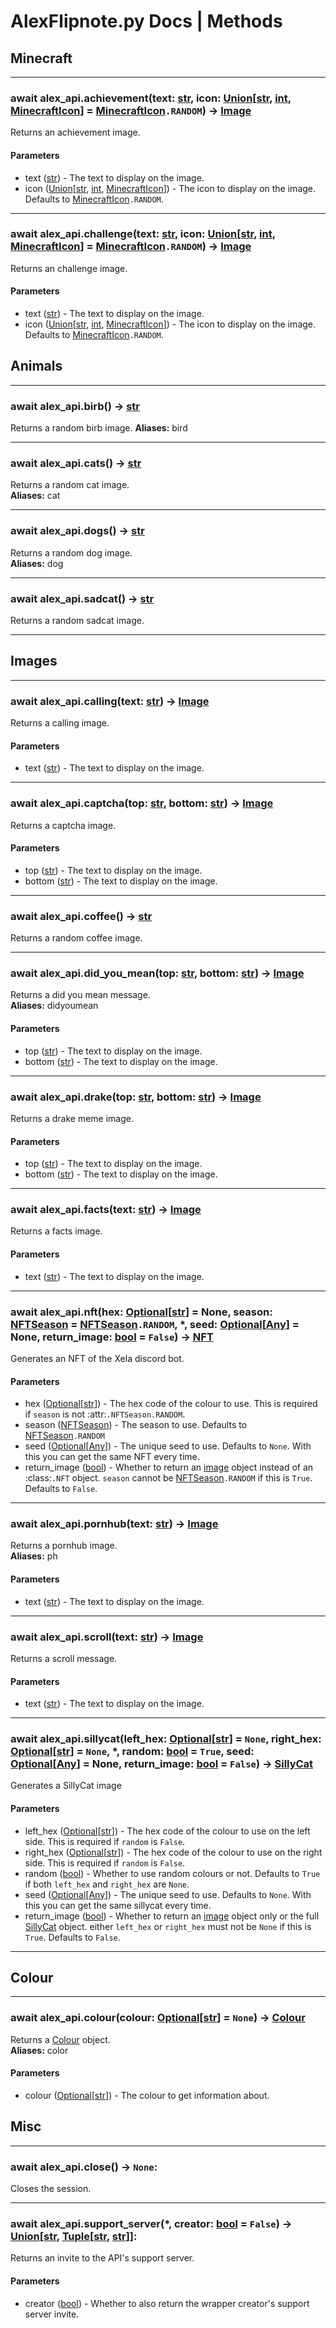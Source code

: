 # AlexFlipnote.py Docs | Methods

## Minecraft
---

### await alex_api.achievement(text: [str], icon: [Union]\[[str], [int], [MinecraftIcon]] = [MinecraftIcon]``.RANDOM``) -> [Image]
Returns an achievement image.

#### Parameters
- text ([str]) - The text to display on the image.
- icon ([Union]\[[str], [int], [MinecraftIcon]]) - The icon to display on the image. Defaults to [MinecraftIcon]``.RANDOM``.

---

### await alex_api.challenge(text: [str], icon: [Union]\[[str], [int], [MinecraftIcon]] = [MinecraftIcon]``.RANDOM``) -> [Image]
Returns an challenge image.


#### Parameters
- text ([str]) - The text to display on the image.
- icon ([Union]\[[str], [int], [MinecraftIcon]]) - The icon to display on the image. Defaults to [MinecraftIcon]``.RANDOM``.


## Animals
---

### await alex_api.birb() -> [str]
Returns a random birb image.
**Aliases:** bird

---

### await alex_api.cats() -> [str]
Returns a random cat image. \
**Aliases:** cat

---

### await alex_api.dogs() -> [str]
Returns a random dog image. \
**Aliases:** dog

---

### await alex_api.sadcat() -> [str]
Returns a random sadcat image.

---

## Images
---

### await alex_api.calling(text: [str]) -> [Image]
Returns a calling image.

#### Parameters
- text ([str]) - The text to display on the image. 

---

### await alex_api.captcha(top: [str], bottom: [str]) -> [Image]
Returns a captcha image.

#### Parameters
- top ([str]) - The text to display on the image.
- bottom ([str]) - The text to display on the image.

---

### await alex_api.coffee() -> [str]
Returns a random coffee image.

---

### await alex_api.did_you_mean(top: [str], bottom: [str]) -> [Image]
Returns a did you mean message. \
**Aliases:** didyoumean

#### Parameters
- top ([str]) - The text to display on the image.
- bottom ([str]) - The text to display on the image.

---

### await alex_api.drake(top: [str], bottom: [str]) -> [Image]
Returns a drake meme image.

#### Parameters
- top ([str]) - The text to display on the image.
- bottom ([str]) - The text to display on the image.

---


### await alex_api.facts(text: [str]) -> [Image]
Returns a facts image.

#### Parameters
- text ([str]) - The text to display on the image.

---


### await alex_api.nft(hex: [Optional]\[[str]] = None, season: [NFTSeason] = [NFTSeason]``.RANDOM``, *, seed: [Optional]\[[Any]] = None, return_image: [bool] = ``False``) -> [NFT]
Generates an NFT of the Xela discord bot.

#### Parameters
- hex ([Optional]\[[str]]) - The hex code of the colour to use. This is required if ``season`` is not :attr:`.NFTSeason.RANDOM`.
- season ([NFTSeason]) - The season to use. Defaults to [NFTSeason]``.RANDOM``
- seed ([Optional][[Any]]) - The unique seed to use. Defaults to ``None``. With this you can get the same NFT every time.
- return_image ([bool]) - Whether to return an [image] object instead of an :class:`.NFT` object.
    `season` cannot be [NFTSeason]``.RANDOM`` if this is ``True``.
    Defaults to ``False``.

---

### await alex_api.pornhub(text: [str]) -> [Image]
Returns a pornhub image. \
**Aliases:** ph

#### Parameters
- text ([str]) - The text to display on the image.

---

### await alex_api.scroll(text: [str]) -> [Image]
Returns a scroll message.

#### Parameters
- text ([str]) - The text to display on the image.

---

### await alex_api.sillycat(left_hex: [Optional]\[[str]] = ``None``, right_hex: [Optional]\[[str]] = ``None``, *, random: [bool] = ``True``, seed: [Optional]\[[Any]] = None, return_image: [bool] = ``False``) -> [SillyCat]
Generates a SillyCat image

#### Parameters
- left_hex ([Optional]\[[str]]) - The hex code of the colour to use on the left side. This is required if ``random`` is ``False``.
- right_hex ([Optional]\[[str]]) - The hex code of the colour to use on the right side. This is required if ``random`` is ``False``.
- random ([bool]) - Whether to use random colours or not. Defaults to ``True`` if both ``left_hex`` and ``right_hex`` are ``None``.
- seed ([Optional][[Any]]) - The unique seed to use. Defaults to ``None``. With this you can get the same sillycat every time.
- return_image ([bool]) - Whether to return an [image] object only or the full [SillyCat] object.
    either ``left_hex`` or ``right_hex`` must not be ``None`` if this is ``True``.
    Defaults to ``False``.

---

## Colour
---

### await alex_api.colour(colour: [Optional]\[[str]] = ``None``) -> [Colour]

Returns a [Colour] object.\
**Aliases:** color

#### Parameters
- colour ([Optional]\[[str]]) - The colour to get information about.

## Misc
---

### await alex_api.close() -> ``None``:
Closes the session.

---

### await alex_api.support_server(*, creator: [bool] = ``False``) -> [Union]\[[str], [Tuple][tuple][[str], [str]]]:
Returns an invite to the API's support server.

#### Parameters
- creator ([bool]) - Whether to also return the wrapper creator's support server invite.


[str]: https://docs.python.org/3/library/stdtypes.html#str
[int]: https://docs.python.org/3/library/functions.html#int
[dict]: https://docs.python.org/3/library/functions.html#func-dict
[list]: https://docs.python.org/3/library/functions.html#func-list
[bool]: https://docs.python.org/3/library/functions.html#bool
[tuple]: https://docs.python.org/3/library/stdtypes.html#tuple
[Optional]: https://docs.python.org/3/library/typing.html#typing.Optional
[Any]: https://docs.python.org/3/library/typing.html#typing.Any
[Union]: https://docs.python.org/3/library/typing.html#typing.Union
[Image]: models/image.md
[NFT]: models/nft.md
[SillyCat]: models/sillycat.md
[Colour]: models/colour.md
[NFTSeason]: enums.md#nftseason
[MinecraftIcon]: enums.md#minecrafticon